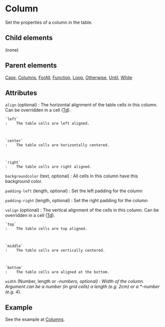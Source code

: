 # Column



Set the properties of a column in the table.



##  Child elements

(none)

##  Parent elements

[Case](../case.md), [Columns](../columns.md), [ForAll](../forall.md), [Function](../function.md), [Loop](../loop.md), [Otherwise](../otherwise.md), [Until](../until.md), [While](../while.md)


## Attributes



`align` (optional)
:   The horizontal alignment of the table cells in this column. Can be overridden in a cell ([Td](../td.md)).



    `left`
    :    The table cells are left aligned.



    `center`
    :    The table cells are horizontally centered.



    `right`
    :    The table cells are right aligned.




`backgroundcolor` (text, optional)
:   All cells in this column have this background color.




`padding-left` (length, optional)
:   Set the left padding for the column




`padding-right` (length, optional)
:   Set the right padding for the column




`valign` (optional)
:   The vertical alignment of the cells in this column. Can be overridden in a cell ([Td](../td.md)).



    `top`
    :    The table cells are top aligned.



    `middle`
    :    The table cells are vertically centered.



    `bottom`
    :    The table cells are aligned at the bottom.




`width` (Number, length or *-numbers, optional)
:   Width of the column. Argument can be a number (in grid cells) a length (e.g. 2cm) or a \*-number (e.g. 4*).




## Example


See the example at [Columns](../columns.md).







